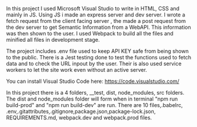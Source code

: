 In this project I used Microsoft Visual Studio to write in HTML, CSS and mainly in JS. Using JS i made an express server and dev server. I wrote a fetch
request from the client facing server , the made a post request from the dev server to get Semantic Information from a WebAPI. This information was then 
shown to the user. I used Webpack to build all the files and minified all files in development stage.

The project includes .env file used to keep API KEY safe from being shown to the public. There is a Jest testing done to test the functions used to 
fetch data and to check the URL inpout by the user. Their is also used service workers to let the site work even without an active server.

You can install Visual Studio Code here: https://code.visualstudio.com/

In this project there is a 4 folders, __test, dist, node_modules, src folders. The dist and node_modules folder will form when in terminal
"npm run build-prod" and "npm run build-dev" are run. There are 10 files,.babelrc, .env,.gitattributes,.gitignore,package.json,package-lock.json,
REQUIREMENTS.md, webpack.dev and webpack.prod files.

